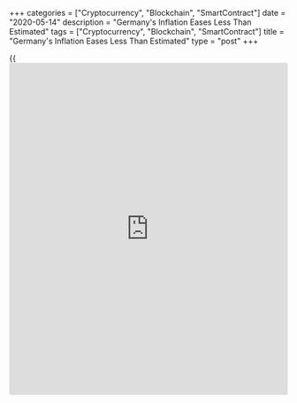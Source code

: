 +++
categories = ["Cryptocurrency", "Blockchain", "SmartContract"]
date = "2020-05-14"
description = "Germany's Inflation Eases Less Than Estimated"
tags = ["Cryptocurrency", "Blockchain", "SmartContract"]
title = "Germany's Inflation Eases Less Than Estimated"
type = "post"
+++

{{<iframe id="large-banner" src="https://www.bounty.group/#slide=19.0" width="100%" height="600" scrolling="no" style="border: 0px solid rgb(216, 221, 230); border-radius: 3px;">}}

German inflation eased in April to the lowest since 2016 largely due to
lower energy prices amid [coronavirus][1] pandemic, final data from
Destatis revealed Thursday.

Consumer price inflation eased less-than-estimated to 0.9 percent in
April from 1.4 percent in March. This was slightly higher than the
initial estimate of 0.8 percent. This was the lowest rate seen since
November 2016, when prices were up 0.8 percent.

On a monthly basis, consumer prices gained 0.4 percent instead of 0.3
percent estimated on April 29.

Consumer prices declined mainly due to fall in energy, clothing and
footwear prices and package holidays.

Excluding food and energy, inflation came in at 1.2 percent. Energy
prices were down 5.8 percent and clothing and footwear cost decreased
0.9 percent. Meanwhile, food prices advanced notably by 4.8 percent.

Inflation, based on the harmonized index of consumer prices, slowed to
the lowest level seen since November 2016. The HICP climbed 0.8 percent
annually, following a 1.3 percent rise in March. The rate came in line
with the preliminary estimate.

Month-on-month, the HICP moved up 0.4 percent, also in line with
expectations, following a 0.1 percent rise in March.

Another report from Destatis revealed that wholesale prices declined at
a faster pace of 3.5 percent annually after easing 1.5 percent in March.

On a monthly basis, wholesale prices dropped 1.4 percent in April.

For comments and feedback [contact](https://www.playgroundfx.com/contact/): editorial@rtt[news](https://www.letsplayfx.com/blog/forex-news-website/).com

[Economic News][2]

 **What parts of the world are seeing the best (and worst) economic
performances lately? Click[here][3] to check out our [Econ Scorecard][3]
and find out! See up-to-the-moment [ranking](https://www.playgroundfx.com/blog/crypto-exchange-ranking/)s for the best and worst
performers in [GDP][4], [unemployment rate][5], [inflation][6] and much
more.**

   1. www.rtt[news](https://www.letsplayfx.com/blog/forex-news-website/).com/list/coronavirus.aspx
   2. www.rtt[news](https://www.letsplayfx.com/blog/forex-news-website/).com/Content/EconomicNews.aspx
   3. www.rtt[news](https://www.letsplayfx.com/blog/forex-news-website/).com/economic-scorecard/world-rank/PPI/highest-performance.aspx
   4. www.rtt[news](https://www.letsplayfx.com/blog/forex-news-website/).com/economic-scorecard/world-rank/GDP/highest-performance.aspx
   5. www.rtt[news](https://www.letsplayfx.com/blog/forex-news-website/).com/economic-scorecard/world-rank/unemployment-rate/lowest-performance.aspx
   6. www.rtt[news](https://www.letsplayfx.com/blog/forex-news-website/).com/economic-scorecard/world-rank/CPI/highest-performance.aspx